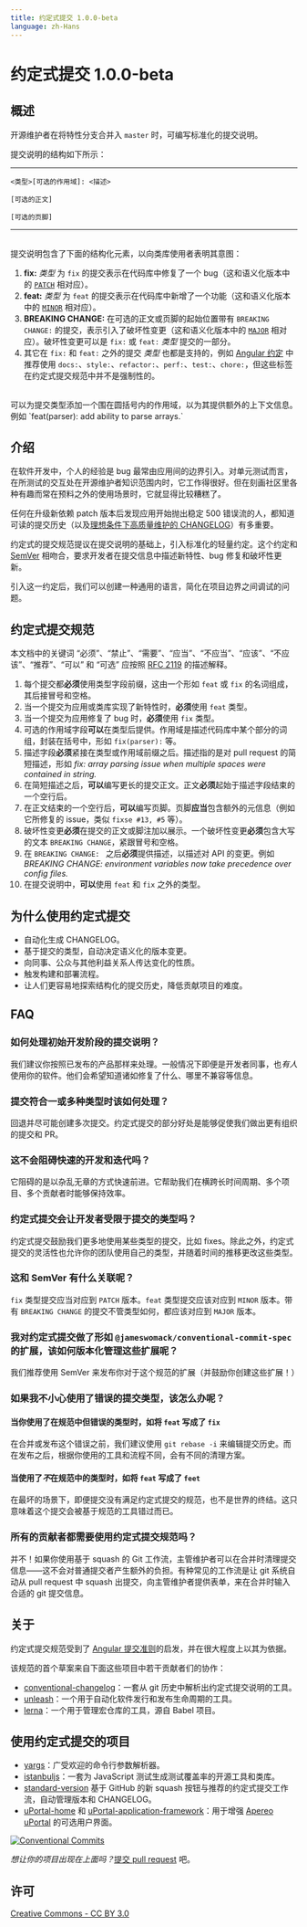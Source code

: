 ```yaml
---
title: 约定式提交 1.0.0-beta
language: zh-Hans
---
```


# 约定式提交 1.0.0-beta

## 概述

开源维护者在将特性分支合并入 `master` 时，可编写标准化的提交说明。

提交说明的结构如下所示：

---

```
<类型>[可选的作用域]: <描述>

[可选的正文]

[可选的页脚]
```
---

<br />
提交说明包含了下面的结构化元素，以向类库使用者表明其意图：

1. **fix:** _类型_ 为 `fix` 的提交表示在代码库中修复了一个 bug（这和语义化版本中的 [`PATCH`](http://semver.org/#summary) 相对应）。
2. **feat:** _类型_ 为 `feat` 的提交表示在代码库中新增了一个功能（这和语义化版本中的 [`MINOR`](http://semver.org/#summary) 相对应）。
3. **BREAKING CHANGE:** 在可选的正文或页脚的起始位置带有 `BREAKING CHANGE:` 的提交，表示引入了破坏性变更（这和语义化版本中的 [`MAJOR`](http://semver.org/#summary) 相对应）。破坏性变更可以是 `fix:` 或 `feat:` _类型_ 提交的一部分。
4. 其它在 `fix:` 和 `feat:` 之外的提交 _类型_ 也都是支持的，例如 [Angular 约定](https://github.com/angular/angular/blob/master/CONTRIBUTING.md#commit) 中推荐使用 `docs:`、`style:`、`refactor:`、`perf:`、`test:`、`chore:`，但这些标签在约定式提交规范中并不是强制性的。

<br />
可以为提交类型添加一个围在圆括号内的作用域，以为其提供额外的上下文信息。例如 `feat(parser): add ability to parse arrays.`

## 介绍

在软件开发中，个人的经验是 bug 最常由应用间的边界引入。对单元测试而言，在所测试的交互处在开源维护者知识范围内时，它工作得很好。但在刻画社区里各种有趣而常在预料之外的使用场景时，它就显得比较糟糕了。

任何在升级新依赖 patch 版本后发现应用开始抛出稳定 500 错误流的人，都知道可读的提交历史（以及[理想条件下高质量维护的 CHANGELOG](http://keepachangelog.com/en/0.3.0/)）有多重要。

约定式的提交规范提议在提交说明的基础上，引入标准化的轻量约定。这个约定和 [SemVer](http://semver.org) 相吻合，要求开发者在提交信息中描述新特性、bug 修复和破坏性更新。

引入这一约定后，我们可以创建一种通用的语言，简化在项目边界之间调试的问题。

## 约定式提交规范

本文档中的关键词 “必须”、“禁止”、“需要”、“应当”、“不应当”、“应该”、“不应该”、“推荐”、“可以” 和 “可选” 应按照 [RFC 2119](https://www.ietf.org/rfc/rfc2119.txt) 的描述解释。

1. 每个提交都**必须**使用类型字段前缀，这由一个形如 `feat` 或 `fix` 的名词组成，其后接冒号和空格。
2. 当一个提交为应用或类库实现了新特性时，**必须**使用 `feat` 类型。
3. 当一个提交为应用修复了 bug 时，**必须**使用 `fix` 类型。
4. 可选的作用域字段**可以**在类型后提供。作用域是描述代码库中某个部分的词组，封装在括号中，形如 `fix(parser):` 等。
5. 描述字段**必须**紧接在类型或作用域前缀之后。描述指的是对 pull request 的简短描述，形如 _fix: array parsing issue when multiple spaces were contained in string._
6. 在简短描述之后，**可以**编写更长的提交正文。正文**必须**起始于描述字段结束的一个空行后。
7. 在正文结束的一个空行后，**可以**编写页脚。页脚**应当**包含额外的元信息（例如它所修复的 issue，类似 `fixse #13, #5` 等）。
8. 破坏性变更**必须**在提交的正文或脚注加以展示。一个破坏性变更**必须**包含大写的文本 `BREAKING CHANGE`，紧跟冒号和空格。
9. 在 `BREAKING CHANGE: ` 之后**必须**提供描述，以描述对 API 的变更。例如 _BREAKING CHANGE: environment variables now take precedence over config files._
10. 在提交说明中，**可以**使用 `feat` 和 `fix` 之外的类型。

## 为什么使用约定式提交

* 自动化生成 CHANGELOG。
* 基于提交的类型，自动决定语义化的版本变更。
* 向同事、公众与其他利益关系人传达变化的性质。
* 触发构建和部署流程。
* 让人们更容易地探索结构化的提交历史，降低贡献项目的难度。

## FAQ

### 如何处理初始开发阶段的提交说明？

我们建议你按照已发布的产品那样来处理。一般情况下即便是开发者同事，也*有人*使用你的软件。他们会希望知道诸如修复了什么、哪里不兼容等信息。

### 提交符合一或多种类型时该如何处理？

回退并尽可能创建多次提交。约定式提交的部分好处是能够促使我们做出更有组织的提交和 PR。

### 这不会阻碍快速的开发和迭代吗？

它阻碍的是以杂乱无章的方式快速前进。它帮助我们在横跨长时间周期、多个项目、多个贡献者时能够保持效率。

### 约定式提交会让开发者受限于提交的类型吗？

约定式提交鼓励我们更多地使用某些类型的提交，比如 fixes。除此之外，约定式提交的灵活性也允许你的团队使用自己的类型，并随着时间的推移更改这些类型。

### 这和 SemVer 有什么关联呢？

`fix` 类型提交应当对应到 `PATCH` 版本。`feat` 类型提交应该对应到 `MINOR` 版本。带有 `BREAKING CHANGE` 的提交不管类型如何，都应该对应到 `MAJOR` 版本。

### 我对约定式提交做了形如 `@jameswomack/conventional-commit-spec` 的扩展，该如何版本化管理这些扩展呢？

我们推荐使用 SemVer 来发布你对于这个规范的扩展（并鼓励你创建这些扩展！）

### 如果我不小心使用了错误的提交类型，该怎么办呢？

#### 当你使用了在规范中但错误的类型时，如将 `feat` 写成了 `fix`

在合并或发布这个错误之前，我们建议使用 `git rebase -i` 来编辑提交历史。而在发布之后，根据你使用的工具和流程不同，会有不同的清理方案。

#### 当使用了*不*在规范中的类型时，如将 `feat` 写成了 `feet`

在最坏的场景下，即便提交没有满足约定式提交的规范，也不是世界的终结。这只意味着这个提交会被基于规范的工具错过而已。

### 所有的贡献者都需要使用约定式提交规范吗？

并不！如果你使用基于 squash 的 Git 工作流，主管维护者可以在合并时清理提交信息——这不会对普通提交者产生额外的负担。有种常见的工作流是让 git 系统自动从 pull request 中 squash 出提交，向主管维护者提供表单，来在合并时输入合适的 git 提交信息。

## 关于

约定式提交规范受到了 [Angular 提交准则](https://github.com/angular/angular.js/blob/master/CONTRIBUTING.md#commit)的启发，并在很大程度上以其为依据。

该规范的首个草案来自下面这些项目中若干贡献者们的协作：


* [conventional-changelog](https://github.com/conventional-changelog/conventional-changelog)：一套从 git 历史中解析出约定式提交说明的工具。
* [unleash](https://github.com/netflix/unleash)：一个用于自动化软件发行和发布生命周期的工具。
* [lerna](https://github.com/lerna/lerna)：一个用于管理宏仓库的工具，源自 Babel 项目。

## 使用约定式提交的项目

* [yargs](https://github.com/yargs/yargs)：广受欢迎的命令行参数解析器。
* [istanbuljs](https://github.com/istanbuljs/istanbuljs)：一套为 JavaScript 测试生成测试覆盖率的开源工具和类库。
* [standard-version](https://github.com/conventional-changelog/standard-version) 基于 GitHub 的新 squash 按钮与推荐的约定式提交工作流，自动管理版本和 CHANGELOG。
* [uPortal-home](https://github.com/UW-Madison-DoIT/angularjs-portal) 和 [uPortal-application-framework](https://github.com/UW-Madison-DoIT/uw-frame)：用于增强 [Apereo uPortal](https://www.apereo.org/projects/uportal) 的可选用户界面。

[![Conventional Commits](https://img.shields.io/badge/Conventional%20Commits-1.0.0-yellow.svg)](https://conventionalcommits.org)

_想让你的项目出现在上面吗？_[提交 pull request](https://github.com/conventional-changelog/conventionalcommits.org/pulls) 吧。

## 许可

[Creative Commons - CC BY 3.0](http://creativecommons.org/licenses/by/3.0/)
